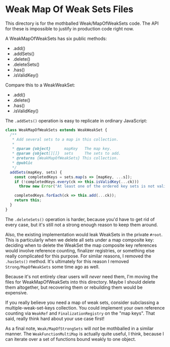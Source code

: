# Weak Map Of Weak Sets Files

This directory is for the mothballed Weak/MapOfWeakSets code.  The API for these is impossible to justify in production code right now.

A WeakMapOfWeakSets has six public methods:

- .add()
- .addSets()
- .delete()
- .deleteSets()
- .has()
- .isValidKey()

Compare this to a WeakWeakSet:

- .add()
- .delete()
- .has()
- .isValidKey()

The `.addSets()` operation is easy to replicate in ordinary JavaScript:

```javascript
class WeakMapOfWeakSets extends WeakWeakSet {
  /**
   * Add several sets to a map in this collection.
   *
   * @param {object}      mapKey   The map key.
   * @param {object[][]}  sets     The sets to add.
   * @returns {WeakMapOfWeakSets} This collection.
   * @public
   */
  addSets(mapKey, sets) {
    const completedKeys = sets.map(s => [mapKey, ...s]);
    if (!completedKeys.every(ck => this.isValidKey(...ck)))
      throw new Error("At least one of the ordered key sets is not valid!");

    completedKeys.forEach(ck => this.add(...ck));
    return this;
  }
}
```

The `.deleteSets()` operation is harder, because you'd have to get rid of every case, but it's still not a strong enough reason to keep them around.

Also, the existing implementation would leak WeakSets in the private `#root`.  This is particularly when we delete all sets under a map composite key:  deciding when to delete the WeakSet the map composite key references would involve reference counting, finalizer registries, or something else really complicated for this purpose.  For similar reasons, I removed the `.hasSets()` method.  It's ultimately for this reason I removed `Strong/MapOfWeakSets` some time ago as well.

Because it's not entirely clear users will _never_ need them, I'm moving the files for WeakMapOfWeakSets into this directory.  Maybe I should delete them altogether, but recovering them or rebuilding them would be expensive.

If you really believe you need a map of weak sets, consider subclassing a multiple-weak-set-keys collection.  You could implement your own reference counting via `WeakRef` and `FinalizationRegistry` on the "map keys".  That said, really think hard about your use case first!

As a final note, `Weak/MapOfStrongSets` will _not_ be mothballed in a similar manner.  The `WeakFunctionMultiMap` is actually quite useful, I think, because I can iterate over a set of functions bound weakly to one object.
